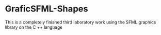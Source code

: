 # GraficSFML-Shapes
This is a completely finished third laboratory work using the SFML graphics library on the C ++ language
